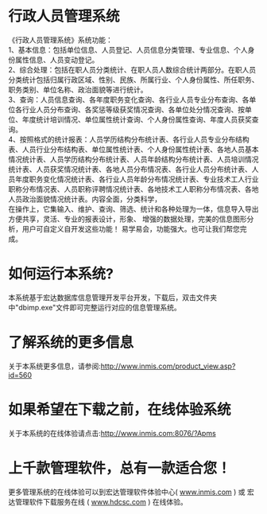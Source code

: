 # 行政人员管理系统

《行政人员管理系统》系统功能：  
1、基本信息：包括单位信息、人员登记、人员信息分类管理、专业信息、个人身份属性信息、人员变动登记。  
2、综合处理：包括在职人员分类统计、在职人员人数综合统计两部分。在职人员分类统计包括归属行政区域、性别、民族、所属行业、个人身份属性、所任职务、职务类别、单位名称、政治面貌等进行统计。  
3、查询：人员信息查询、各年度职务变化查询、各行业人员专业分布查询、各单位各行业人员分布查询、各奖惩等级获奖情况查询、各单位处分情况查询、按单位、年度统计培训情况、单位属性统计查询、个人身份属性查询、年度人员获奖查询。   
4、按照格式的统计报表：人员学历结构分布统计表、各行业人员专业分布结构表、人员行业分布结构表、单位属性统计表、个人身份属性统计表、各地人员基本情况统计表、人员学历结构分布统计表、人员年龄结构分布统计表、人员培训情况统计表、人员获奖情况统计表、各地人员分布情况表、各行业人员分布统计表、人员年度职务变化情况统计表、各行业人员年龄分布情况统计表、专业技术工人行业职称分布情况表、人员职称评聘情况统计表、各地技术工人职称分布情况表、各地人员政治面貌情况统计表。内容全面，分类科学，  
在操作上，它集输入、维护、查询、筛选、统计和各种处理为一体，信息导入导出方便共享，灵活、专业的报表设计，形象、 增强的数据处理，完美的信息图形分析，用户可自定义自开发这些功能！ 易学易会，功能强大。也可让我们帮您完成。  

# 如何运行本系统?

本系统基于宏达数据库信息管理开发平台开发，下载后，双击文件夹中"dbimp.exe"文件即可完整运行对应的信息管理系统。

# 了解系统的更多信息

关于本系统更多信息，请参阅:http://www.inmis.com/product_view.asp?id=560

# 如果希望在下载之前，在线体验系统

关于本系统的在线体验请点击:http://www.inmis.com:8076/?Apms

# 上千款管理软件，总有一款适合您！

更多管理系统的在线体验可以到宏达管理软件体验中心( www.inmis.com ) 或 宏达管理软件下载服务在线 ( www.hdcsc.com ) 在线体验。

